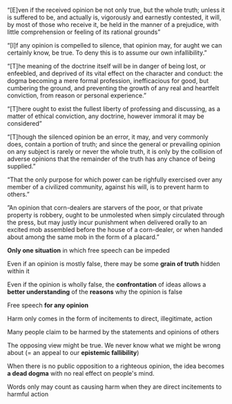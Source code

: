 “[E]ven if the received opinion be not only true, but the whole truth; unless it is suffered to be, and actually is, vigorously and earnestly contested, it will, by most of those who receive it, be held in the manner of a prejudice, with little comprehension or feeling of its rational grounds”

“[I]f any opinion is compelled to silence, that opinion may, for aught we can certainly know, be true. To deny this is to assume our own infallibility.”

“[T]he meaning of the doctrine itself will be in danger of being lost, or enfeebled, and deprived of its vital effect on the character and conduct: the dogma becoming a mere formal profession, inefficacious for good, but cumbering the ground, and preventing the growth of any real and heartfelt conviction, from reason or personal experience.”

“[T]here ought to exist the fullest liberty of professing and discussing, as a matter of ethical conviction, any doctrine, however immoral it may be considered”

“[T]hough the silenced opinion be an error, it may, and very commonly does, contain a portion of truth; and since the general or prevailing opinion on any subject is rarely or never the whole truth, it is only by the collision of adverse opinions that the remainder of the truth has any chance of being supplied.”

“That the only purpose for which power can be righfully exercised over any member of a civilized community, against his will, is to prevent harm to others.”

”An opinion that corn-dealers are starvers of the poor, or that private property is robbery, ought to be unmolested when simply circulated through the press, but may justly incur punishment when delivered orally to an excited mob assembled before the house of a corn-dealer, or when handed about among the same mob in the form of a placard.”



**Only one situation** in which free speech can be impeded

Even if an opinion is mostly false, there may be some **grain of truth** hidden within it

Even if the opinion is wholly false, the **confrontation** of ideas allows a **better understanding** of the **reasons** why the opinion is false 

Free speech **for any opinion** 

Harm only comes in the form of incitements to direct, illegitimate, action

Many people claim to be harmed by the statements and opinions of others

The opposing view might be true. We never know what we might be wrong about (= an appeal to our **epistemic fallibility**) 

When there is no public opposition to a righteous opinion, the idea becomes **a dead dogma** with no real effect on people's mind.

Words only may count as causing harm when they are direct incitements to harmful action 